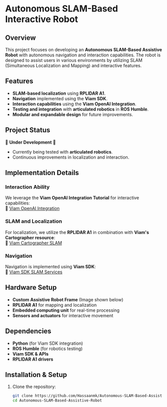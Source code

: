 

# Autonomous SLAM-Based Interactive Robot

## Overview
This project focuses on developing an **Autonomous SLAM-Based Assistive Robot** with autonomous navigation and interaction capabilities. The robot is designed to assist users in various environments by utilizing SLAM (Simultaneous Localization and Mapping) and interactive features.

## Features
- **SLAM-based localization** using **RPLIDAR A1**.
- **Navigation** implemented using the **Viam SDK**.
- **Interaction capabilities** using the **Viam OpenAI Integration**.
- **Testing and integration** with **articulated robotics** in **ROS Humble**.
- **Modular and expandable design** for future improvements.

## Project Status
🚧 **Under Development** 🚧
- Currently being tested with **articulated robotics**.
- Continuous improvements in localization and interaction.

## Implementation Details
### Interaction Ability
We leverage the **Viam OpenAI Integration Tutorial** for interactive capabilities:  
🔗 [Viam OpenAI Integration](https://github.com/viam-labs/tutorial-openai-integration/tree/main)

### SLAM and Localization
For localization, we utilize the **RPLIDAR A1** in combination with **Viam's Cartographer resource**:  
🔗 [Viam Cartographer SLAM](https://docs.viam.com/operate/reference/services/slam/cartographer/)

### Navigation
Navigation is implemented using **Viam SDK**:  
🔗 [Viam SDK SLAM Services](https://python.viam.dev/autoapi/viam/services/slam/index.html)

## Hardware Setup
- **Custom Assistive Robot Frame** (Image shown below)
- **RPLIDAR A1** for mapping and localization
- **Embedded computing unit** for real-time processing
- **Sensors and actuators** for interactive movement

## Dependencies
- **Python** (for Viam SDK integration)
- **ROS Humble** (for robotics testing)
- **Viam SDK & APIs**
- **RPLIDAR A1 drivers**

## Installation & Setup
1. Clone the repository:
   ```sh
   git clone https://github.com/Hassaanmk/Autonomous-SLAM-Based-Assistive-Robot.git
   cd Autonomous-SLAM-Based-Assistive-Robot
